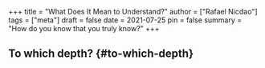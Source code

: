 +++
title = "What Does It Mean to Understand?"
author = ["Rafael Nicdao"]
tags = ["meta"]
draft = false
date = 2021-07-25
pin = false
summary = "How do you know that you truly know?"
+++

## To which depth? {#to-which-depth}
